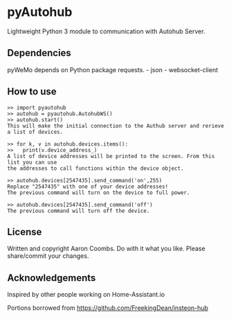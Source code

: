 pyAutohub
======
Lightweight Python 3 module to communication with Autohub Server.

Dependencies
------------
pyWeMo depends on Python package requests.
    - json
    - websocket-client
    
How to use
----------

    >> import pyautohub
    >> autohub = pyautohub.AutohubWS()
    >> autohub.start()
    This will make the initial connection to the Authub server and rerieve a list of devices.
    
    >> for k, v in autohub.devices.items():
    >>   print(v.device_address_)
    A list of device addresses will be printed to the screen. From this list you can use
    the addresses to call functions within the device object.
    
    >> autohub.devices[2547435].send_command('on',255)
    Replace "2547435" with one of your device addresses!
    The previous command will turn on the device to full power.
    
    >> autohub.devices[2547435].send_command('off')
    The previous command will turn off the device.
    
License
-------
  Written and copyright Aaron Coombs. Do with it what you like. Please share/commit your changes.
  
Acknowledgements
----------------
  Inspired by other people working on Home-Assistant.io
  
  Portions borrowed from https://github.com/FreekingDean/insteon-hub
  
  
